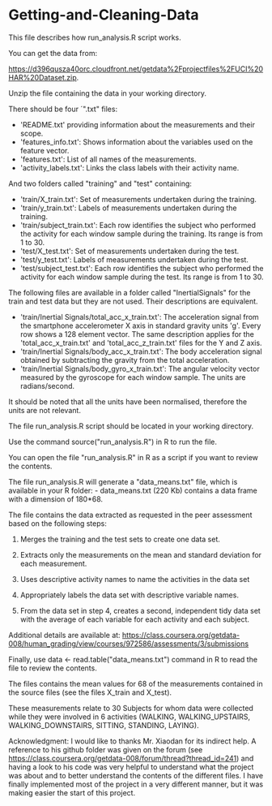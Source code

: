 Getting-and-Cleaning-Data
=========================
This file describes how run_analysis.R script works.

You can get the data from:

https://d396qusza40orc.cloudfront.net/getdata%2Fprojectfiles%2FUCI%20HAR%20Dataset.zip.

Unzip the file containing the data in your working directory. 

There should be four ´".txt" files:
- 'README.txt' providing information about the measurements and their scope.
- 'features_info.txt': Shows information about the variables used on the feature vector.
- 'features.txt': List of all names of the measurements.
- 'activity_labels.txt': Links the class labels with their activity name.

And two folders called "training" and "test" containing:
- 'train/X_train.txt': Set of measurements undertaken during the training.
- 'train/y_train.txt': Labels of measurements undertaken during the training.
- 'train/subject_train.txt': Each row identifies the subject who performed the activity for each window sample during the training. Its range is from 1 to 30.
- 'test/X_test.txt': Set of measurements undertaken during the test.
- 'test/y_test.txt': Labels of measurements undertaken during the test.
- 'test/subject_test.txt': Each row identifies the subject who performed the activity for each window sample during the test. Its range is from 1 to 30.

The following files are available in a folder called "InertialSignals" for the train and test data but they are not used. Their descriptions are equivalent. 

- 'train/Inertial Signals/total_acc_x_train.txt': The acceleration signal from the smartphone accelerometer X axis in standard gravity units 'g'. Every row shows a 128 element vector. The same description applies for the 'total_acc_x_train.txt' and 'total_acc_z_train.txt' files for the Y and Z axis. 
- 'train/Inertial Signals/body_acc_x_train.txt': The body acceleration signal obtained by subtracting the gravity from the total acceleration. 
- 'train/Inertial Signals/body_gyro_x_train.txt': The angular velocity vector measured by the gyroscope for each window sample. The units are radians/second. 

It should be noted that all the units have been normalised, therefore the units are not relevant.

The file run_analysis.R script should be located in your working directory.

Use the command source("run_analysis.R") in R to run the file.

You can open the file "run_analysis.R" in R as a script if you want to review the contents.

The file run_analysis.R will generate a "data_means.txt" file, which is available in your R folder: 
    - data_means.txt (220 Kb) contains a data frame with a dimension of 180*68.

The file contains the data extracted as requested in the peer assessment based on the following steps:
    
1. Merges the training and the test sets to create one data set.
    
2. Extracts only the measurements on the mean and standard deviation for each measurement. 
    
3. Uses descriptive activity names to name the activities in the data set
    
4. Appropriately labels the data set with descriptive variable names. 
    
5. From the data set in step 4, creates a second, independent tidy data set with the average of each variable for each activity and each subject.

Additional details are available at: 
    https://class.coursera.org/getdata-008/human_grading/view/courses/972586/assessments/3/submissions
    
Finally, use data <- read.table("data_means.txt") command in R to read the file to review the contents.
    
The files contains the mean values for 68 of the measurements contained in the source files (see the files X_train and X_test).
    
These measurements relate to 30 Subjects for whom data were collected while they were involved in 6 activities (WALKING, WALKING_UPSTAIRS, WALKING_DOWNSTAIRS, SITTING, STANDING, LAYING).
    
Acknowledgment: I would like to thanks Mr. Xiaodan for its indirect help. A reference to his github folder was given on the forum (see https://class.coursera.org/getdata-008/forum/thread?thread_id=241) and having a look to his code was very helpful to understand what the project was about and to better understand the contents of the different files. I have finally implemented most of the project in a very different manner, but it was making easier the start of this project.

